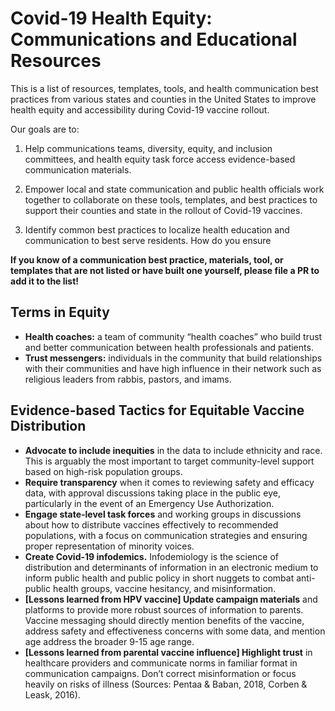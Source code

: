 # Covid-19 Health Equity: Communications and Educational Resources

This is a list of resources, templates, tools, and health communication best practices from various states and counties in the United States to improve health equity and accessibility during Covid-19 vaccine rollout.

Our goals are to:

1. Help communications teams, diversity, equity, and inclusion committees, and health equity task force access evidence-based communication materials.

2. Empower local and state communication and public health officials work together to collaborate on these tools, templates, and best practices to support their counties and state in the rollout of Covid-19 vaccines.

3. Identify common best practices to localize health education and communication to best serve residents. How do you ensure 

**If you know of a communication best practice, materials, tool, or templates that are not listed or have built one yourself, please file a PR to add it to the list!**

## Terms in Equity
- **Health coaches:** a team of community “health coaches” who build trust and better communication between health professionals and patients.
- **Trust messengers:** individuals in the community that build relationships with their communities and have high influence in their network such as religious leaders from rabbis, pastors, and imams.

## Evidence-based Tactics for Equitable Vaccine Distribution
- **Advocate to include inequities** in the data to include ethnicity and race. This is arguably the most important to target community-level support based on high-risk population groups.
- **Require transparency** when it comes to reviewing safety and efficacy data, with approval discussions taking place in the public eye, particularly in the event of an Emergency Use Authorization.
- **Engage state-level task forces** and working groups in discussions about how to distribute vaccines effectively to recommended populations, with a focus on communication strategies and ensuring proper representation of minority voices.
- **Create Covid-19 infodemics.** Infodemiology is the science of distribution and determinants of information in an electronic medium to inform public health and public policy in short nuggets to combat anti-public health groups, vaccine hesitancy, and misinformation.
- **[Lessons learned from HPV vaccine] Update campaign materials** and platforms to provide more robust sources of information to parents. Vaccine messaging should directly mention benefits of the vaccine, address safety and effectiveness concerns with some data, and mention age address the broader 9-15 age range.
- **[Lessons learned from parental vaccine influence] Highlight trust** in healthcare providers and communicate norms in familiar format in communication campaigns. Don’t correct misinformation or focus heavily on risks of illness (Sources: Pentaa & Baban, 2018, Corben & Leask, 2016). 
